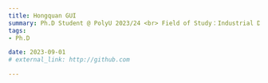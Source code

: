```yaml
---
title: Hongquan GUI 
summary: Ph.D Student @ PolyU 2023/24 <br> Field of Study：Industrial Digitalization and Intelligence <br> B.E. (Beijing University of Chemical Technology), M.E. (Chongqing University)
tags:
- Ph.D

date: 2023-09-01
# external_link: http://github.com

---
```

